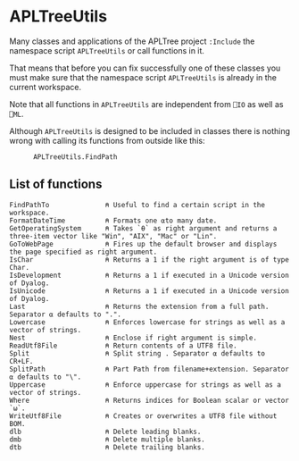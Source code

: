 # APLTreeUtils

Many classes and applications of the APLTree project `:Include` the namespace script `APLTreeUtils` or call functions in it.

That means that before you can fix successfully one of these classes you must make sure that the namespace script `APLTreeUtils` is already in the current workspace.

Note that all functions in `APLTreeUtils` are independent from `⎕IO` as well as `⎕ML`.

Although `APLTreeUtils` is designed to be included in classes there is nothing wrong with calling its functions from outside like this:

```
      APLTreeUtils.FindPath
```

## List of functions

```
FindPathTo              ⍝ Useful to find a certain script in the workspace.
FormatDateTime          ⍝ Formats one ⍺to many date.
GetOperatingSystem      ⍝ Takes `⍬` as right argument and returns a three-item vector like "Win", "AIX", "Mac" or "Lin".
GoToWebPage             ⍝ Fires up the default browser and displays the page specified as right argument.
IsChar                  ⍝ Returns a 1 if the right argument is of type Char.
IsDevelopment           ⍝ Returns a 1 if executed in a Unicode version of Dyalog.
IsUnicode               ⍝ Returns a 1 if executed in a Unicode version of Dyalog.
Last                    ⍝ Returns the extension from a full path. Separator ⍺ defaults to ".".
Lowercase               ⍝ Enforces lowercase for strings as well as a vector of strings.
Nest                    ⍝ Enclose if right argument is simple.
ReadUtf8File            ⍝ Return contents of a UTF8 file.
Split                   ⍝ Split string . Separator ⍺ defaults to CR+LF.
SplitPath               ⍝ Part Path from filename+extension. Separator ⍺ defaults to "\".
Uppercase               ⍝ Enforce uppercase for strings as well as a vector of strings.
Where                   ⍝ Returns indices for Boolean scalar or vector `⍵`.
WriteUtf8File           ⍝ Creates or overwrites a UTF8 file without BOM.
dlb                     ⍝ Delete leading blanks.
dmb                     ⍝ Delete multiple blanks.
dtb                     ⍝ Delete trailing blanks.
```
